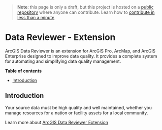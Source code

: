 > **Note**: this page is only a draft, but this project is hosted on a [public repository](https://github.com/hhkaos/awesome-arcgis) where anyone can contribute. Learn how to [contribute in less than a minute](https://github.com/hhkaos/awesome-arcgis/blob/master/CONTRIBUTING.md#contributions).

# Data Reviewer - Extension

ArcGIS Data Reviewer is an extension for ArcGIS Pro, ArcMap, and ArcGIS Enterprise designed to improve data quality. It provides a complete system for automating and simplifying data quality management.

<!-- START doctoc generated TOC please keep comment here to allow auto update -->
<!-- DON'T EDIT THIS SECTION, INSTEAD RE-RUN doctoc TO UPDATE -->
**Table of contents**

- [Introduction](#introduction)

<!-- END doctoc generated TOC please keep comment here to allow auto update -->

## Introduction

Your source data must be high quality and well maintained, whether you manage resources for a nation or facility assets for a local community.

Learn more about [ArcGIS Data Reviewer Extension](https://www.esri.com/en-us/arcgis/products/arcgis-data-reviewer/overview)

